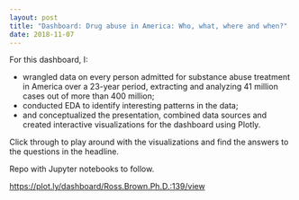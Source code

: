 ```yaml
---
layout: post
title: "Dashboard: Drug abuse in America: Who, what, where and when?"
date: 2018-11-07
---
```


For this dashboard, I:

* wrangled data on every person admitted for substance abuse treatment in America over a 23-year period, extracting and analyzing 41 million cases out of more than 400 million;
* conducted EDA to identify interesting patterns in the data;
* and conceptualized the presentation, combined data sources and created interactive visualizations for the dashboard using Plotly.

Click through to play around with the visualizations and find the answers to the questions in the headline.

Repo with Jupyter notebooks to follow.

https://plot.ly/dashboard/Ross.Brown.Ph.D.:139/view
